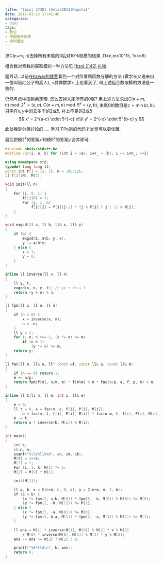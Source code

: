 ```yaml
---
title: "[bzoj 3738] [Ontak2013]Kapitał"
date: 2017-03-23 17:41:46
categories:
- bzoj
tags:
- 数论
- 中国剩余定理
- 排列组合
---
```

求C(n+m, n)去掉所有末尾的0后对10^k取模的结果. (1&le;n,m&le;10^15, 1&le;k&le;9)
<!--more-->
组合数对素数的幂取模的一种方法见 [[bzoj 2142] 礼物](/2017/03/17/bzoj2142-gift/).

题外话: 以前在[hzwer的博客](http://hzwer.com/3272.html)看到一个对阶乘质因数分解的方法 (黄学长又说来自一位叫怡红公子的高人), <具体数学> 上也看到了, 和上述组合数取模的方法是一致的.

仍然考虑中国剩余定理. 怎么去掉末尾所有的0呢? 用上述方法求出$C(n+m, n) \bmod 2^k = (x, a), C(n+m, n) \bmod 5^k = (y, b)$, 末尾0的数目是$c = \min(a,b)$. 只需在$x,y$中消去多于的2或5, 补上不足的2或5:
$$
x' = 2^{a-c} \cdot 5^{-c} x\\\\
y' = 2^{-c} \cdot 5^{b-c} y
$$

此处我是分类讨论的......学习了[Po姐的代码](http://blog.csdn.net/popoqqq/article/details/41575461)才发觉可以更优雅.

最后把模$2^k$的答案$x'$和模$5^k$的答案$y'$合并即可.

```cpp
#include <bits/stdc++.h>
#define For(i, a, b) for (int i = (a), i##_ = (b); i <= i##_; ++i)

using namespace std;
typedef long long ll;
const int P[] = {2, 5}, N = 1953126;
ll f[2][N], M[3];

void init(ll n)
{
	For (i, 0, 1) {
		f[i][0] = 1;
		For (j, 1, n)
			f[i][j] = f[i][j-1] * (j % P[i] ? j : 1) % M[i];
	}
}

void exgcd(ll a, ll b, ll& x, ll& y)
{
	if (b) {
		exgcd(b, a%b, y, x);
		y -= a/b*x;
	} else {
		x = 1;
		y = 0;
	}
}

inline ll inverse(ll x, ll n)
{
	ll y, t;
	exgcd(x, n, y, t); // yx + tn = 1
	return (y + n) % n;
}

ll fpm(ll x, ll n, ll m)
{
	if (n < 0) {
		x = inverse(x, m);
		n = -n;
	}
	ll y = 1;
	for (; n; n >>= 1, (x *= x) %= m)
		if (n & 1)
			(y *= x) %= m;
	return y;
}

ll fac(ll n, ll& e, ll* const &f, const ll& p, const ll& m)
{
	if (n == 0) return 1;
	e += n/p;
	return fpm(f[m], n/m, m) * f[n%m] % m * fac(n/p, e, f, p, m) % m;
}

inline ll C(ll n, ll m, int i, ll& e)
{
	e = 0;
	ll t = 0, a = fac(n, e, f[i], P[i], M[i]),
		b = fac(m, t, f[i], P[i], M[i]) * fac(n-m, t, f[i], P[i], M[i]) % M[i];
	e -= t;
	return a * inverse(b, M[i]) % M[i];
}

int main()
{
	int k;
	ll n, m;
	scanf("%lld%lld%d", &n, &m, &k);
	M[0] = 1<<k;
	M[1] = 1;
	For (i, 1, k) M[1] *= 5;
	M[2] = M[0] * M[1];

	init(M[1]);

	ll a, b, x = C(n+m, n, 0, a), y = C(n+m, n, 1, b);
	if (a > b) {
		(x *= fpm(2, a-b, M[0]) * fpm(5, -b, M[0]) % M[0]) %= M[0];
		(y *= fpm(2, -b, M[1])) %= M[1];
	} else {
		(x *= fpm(5, -a, M[0])) %= M[0];
		(y *= fpm(5, b-a, M[1]) * fpm(2, -a, M[1]) % M[1]) %= M[1];
	}

	ll ans = M[1] * inverse(M[1], M[0]) % M[2] * x % M[2]
		+ M[0] * inverse(M[0], M[1]) % M[2] * y % M[2];
	ans -= ans >= M[2] ? M[2] : 0;

	printf("%0*lld\n", k, ans);
	return 0;
}
```
